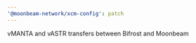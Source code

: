 ```yaml
---
'@moonbeam-network/xcm-config': patch
---
```


vMANTA and vASTR transfers between Bifrost and Moonbeam
